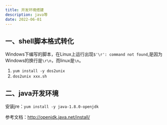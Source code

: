 ```yaml
---
title: 开发环境搭建
description: java等
date: 2022-06-01
---
```


## 一、shell脚本格式转化

Windows下编写的脚本，在Linux上运行出现`$'\r': command not found`,是因为Windows的换行是`\r\n`，而linux是`\n`。

1. `yum install -y dos2unix`
2. `dos2unix xxx.sh`

## 二、java开发环境

安装jre：`yum install -y java-1.8.0-openjdk`

参考文档：<http://openjdk.java.net/install/>
